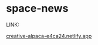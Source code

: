 # space-news
LINK:

[creative-alpaca-e4ca24.netlify.app](https://creative-alpaca-e4ca24.netlify.app/)
